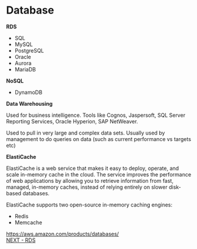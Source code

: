 # Database  

**RDS**  

* SQL  
* MySQL  
* PostgreSQL  
* Oracle  
* Aurora  
* MariaDB  


**NoSQL**  

* DynamoDB

**Data Warehousing**

Used for business intelligence. Tools like Cognos, Jaspersoft, SQL Server Reporting Services, Oracle Hyperion, SAP NetWeaver.  

Used to pull in very large and complex data sets. Usually used by management to do queries on data (such as current performance vs targets etc)  


**ElastiCache**   

ElastiCache is a web service that makes it easy to deploy, operate, and scale in-memory cache in the cloud. The service improves the performance of web applications by allowing you to retrieve information from fast, managed, in-memory caches, instead of relying entirely on slower disk-based databases.  

ElastiCache supports two open-source in-memory caching engines:  
* Redis
* Memcache  

https://aws.amazon.com/products/databases/  
[NEXT - RDS](../database/rds.md)
